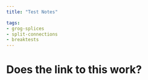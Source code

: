 ```yaml
---
title: "Test Notes"

tags:
- grog-splices
- split-connections
- breaktests
---
```


# Does the link to this work?